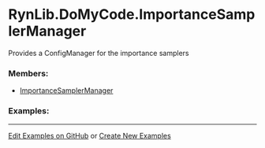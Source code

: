 # <a id="RynLib.DoMyCode.ImportanceSamplerManager">RynLib.DoMyCode.ImportanceSamplerManager</a>
    
Provides a ConfigManager for the importance samplers

### Members:

  - [ImportanceSamplerManager](ImportanceSamplerManager/ImportanceSamplerManager.md)

### Examples:



___

[Edit Examples on GitHub](https://github.com/McCoyGroup/References/edit/gh-pages/Documentation/examples/RynLib/DoMyCode/ImportanceSamplerManager.md) or 
[Create New Examples](https://github.com/McCoyGroup/References/new/gh-pages/?filename=Documentation/examples/RynLib/DoMyCode/ImportanceSamplerManager.md)